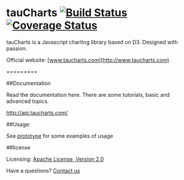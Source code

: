 tauCharts [![Build Status](https://travis-ci.org/TargetProcess/tauCharts.png?branch=master)](https://travis-ci.org/TargetProcess/tauCharts) [![Coverage Status](https://img.shields.io/coveralls/TargetProcess/tauCharts.svg)](https://coveralls.io/r/TargetProcess/tauCharts)
=========

tauCharts is a Javascript charting library based on D3. Designed with passion.

Official website: [www.taucharts.com](http://www.taucharts.com)

=========

##Documentation

Read the documentation here. There are some tutorials, basic and advanced topics.

http://api.taucharts.com/

##Usage:

See [prototype](https://github.com/TargetProcess/tauCharts/tree/master/examples) for some examples of usage

##license

Licensing: [Apache License, Version 2.0](http://www.apache.org/licenses/LICENSE-2.0)

Have a questions? [Contact us](mailto:michael@targetprocess.com)
